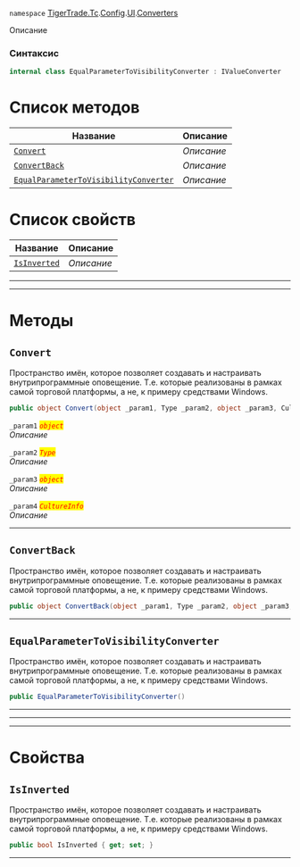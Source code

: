 
`namespace` [TigerTrade.Tc](../../../../TigerTrade.Tc.md).[Config](../../../../TigerTrade.Tc/Config.md).[UI](../../../../TigerTrade.Tc/Config/UI.md).[Converters](../../../../TigerTrade.Tc/Config/UI/Converters.md)


Описание

### Синтаксис
```csharp
internal class EqualParameterToVisibilityConverter : IValueConverter
```


# Список методов
| Название | Описание |
| --- | --- |
| [`Convert`](#Convert-m) | *Описание* |
| [`ConvertBack`](#ConvertBack-m) | *Описание* |
| [`EqualParameterToVisibilityConverter`](#EqualParameterToVisibilityConverter-m) | *Описание* |

# Список свойств
| Название | Описание |
| --- | --- |
| [`IsInverted`](#IsInverted-p) | *Описание* |





***  
***  
# Методы

## `Convert`<a href="EqualParameterToVisibilityConverter-m" id="EqualParameterToVisibilityConverter-m"></a>
Пространство имён, которое позволяет создавать и настраивать внутрипрограммные оповещение. Т.е. которые реализованы в рамках самой торговой платформы, а не, к примеру средствами Windows.

```csharp
public object Convert(object _param1, Type _param2, object _param3, CultureInfo _param4)
```

`_param1` <mark style="color:red;">*`object`*</mark>  
 *Описание*  

`_param2` <mark style="color:red;">*`Type`*</mark>  
 *Описание*  

`_param3` <mark style="color:red;">*`object`*</mark>  
 *Описание*  

`_param4` <mark style="color:red;">*`CultureInfo`*</mark>  
 *Описание*  


***  

## `ConvertBack`<a href="EqualParameterToVisibilityConverter-m" id="EqualParameterToVisibilityConverter-m"></a>
Пространство имён, которое позволяет создавать и настраивать внутрипрограммные оповещение. Т.е. которые реализованы в рамках самой торговой платформы, а не, к примеру средствами Windows.

```csharp
public object ConvertBack(object _param1, Type _param2, object _param3, CultureInfo _param4)
```

***  

## `EqualParameterToVisibilityConverter`<a href="EqualParameterToVisibilityConverter-m" id="EqualParameterToVisibilityConverter-m"></a>
Пространство имён, которое позволяет создавать и настраивать внутрипрограммные оповещение. Т.е. которые реализованы в рамках самой торговой платформы, а не, к примеру средствами Windows.

```csharp
public EqualParameterToVisibilityConverter()
```

***  
***  
 ***  
# Свойства

## `IsInverted`<a href="IsInverted-p" id="IsInverted-p"></a>
Пространство имён, которое позволяет создавать и настраивать внутрипрограммные оповещение. Т.е. которые реализованы в рамках самой торговой платформы, а не, к примеру средствами Windows.

```csharp
public bool IsInverted { get; set; }
```  
***

